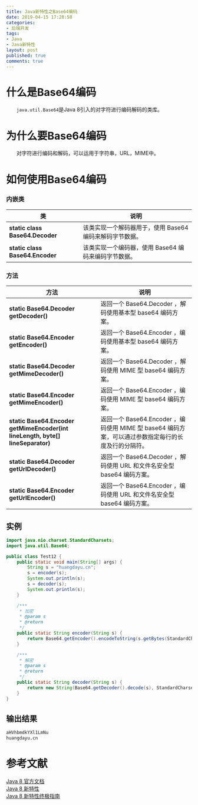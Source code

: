 ```yaml
---
title: Java新特性之Base64编码
date: 2019-04-15 17:28:58
categories:
- 后端开发
tags:
- Java
- Java新特性
layout: post
published: true
comments: true
---
```


# 什么是Base64编码

&emsp;&emsp;`java.util.Base64`是Java 8引入的对字符进行编码解码的类库。   


# 为什么要Base64编码

&emsp;&emsp;对字符进行编码和解码，可以运用于字符串，URL，MIME中。  

<!-- more -->

# 如何使用Base64编码

### 内嵌类

| 类 | 说明                                                |
| ---- | ------------------------------------------------------------ |
| **static class Base64.Decoder** | 该类实现一个解码器用于，使用 Base64 编码来解码字节数据。 |
| **static class Base64.Encoder** | 该类实现一个编码器，使用 Base64 编码来编码字节数据。 |

### 方法

| 方法 |  说明                                            |
| ---- | ------------------------------------------------------------ |
| **static Base64.Decoder getDecoder()**    | 返回一个 Base64.Decoder ，解码使用基本型 base64 编码方案。 |
| **static Base64.Encoder getEncoder()**    | 返回一个 Base64.Encoder ，编码使用基本型 base64 编码方案。 |
| **static Base64.Decoder getMimeDecoder()**    | 返回一个 Base64.Decoder ，解码使用 MIME 型 base64 编码方案。 |
| **static Base64.Encoder getMimeEncoder()**    | 返回一个 Base64.Encoder ，编码使用 MIME 型 base64 编码方案。 |
| **static Base64.Encoder getMimeEncoder(int lineLength, byte[] lineSeparator)**    | 返回一个 Base64.Encoder ，编码使用 MIME 型 base64 编码方案，可以通过参数指定每行的长度及行的分隔符。 |
| **static Base64.Decoder getUrlDecoder()**    | 返回一个 Base64.Decoder ，解码使用 URL 和文件名安全型 base64 编码方案。 |
| **static Base64.Encoder getUrlEncoder()**    | 返回一个 Base64.Encoder ，编码使用 URL 和文件名安全型 base64 编码方案。 |


## 实例

```java
import java.nio.charset.StandardCharsets;
import java.util.Base64;

public class Test12 {
	public static void main(String[] args) {
		String s = "huangdayu.cn";
		s = encoder(s);
		System.out.println(s);
		s = decoder(s);
		System.out.println(s);
	}

	/***
	 * 加密
	 * @param s
	 * @return
	 */
	public static String encoder(String s) {
		return Base64.getEncoder().encodeToString(s.getBytes(StandardCharsets.UTF_8));
	}

	/***
	 * 解密
	 * @param s
	 * @return
	 */
	public static String decoder(String s) {
		return new String(Base64.getDecoder().decode(s), StandardCharsets.UTF_8);
	}
}
```

## 输出结果

```verilog
aHVhbmdkYXl1LmNu
huangdayu.cn
```

# 参考文献

[Java 8 官方文档](https://docs.oracle.com/javase/8/docs/api/index.html)    
[Java 8 新特性](http://www.runoob.com/java/java8-new-features.html)  
[Java 8 新特性终极指南](http://www.importnew.com/11908.html)  